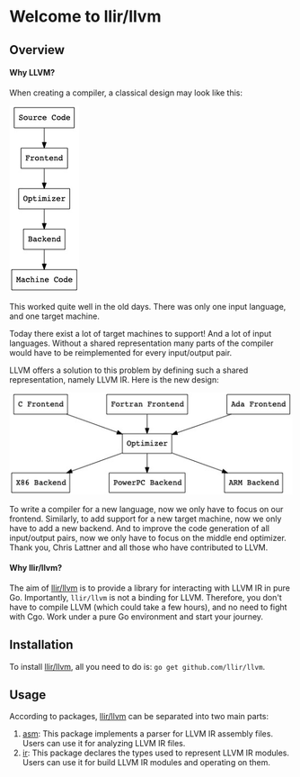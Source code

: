 # Welcome to llir/llvm

## Overview

#### Why LLVM?

When creating a compiler, a classical design may look like this:

![](./classic.dot.jpg)

This worked quite well in the old days. There was only one input language, and one target machine.

Today there exist a lot of target machines to support! And a lot of input languages. Without a shared representation many parts of the compiler would have to be reimplemented for every input/output pair.

LLVM offers a solution to this problem by defining such a shared representation, namely LLVM IR. Here is the new design:

![](./llvm.dot.jpg)

To write a compiler for a new language, now we only have to focus on our frontend. Similarly, to add support for a new target machine, now we only have to add a new backend. And to improve the code generation of all input/output pairs, now we only have to focus on the middle end optimizer. Thank you, Chris Lattner and all those who have contributed to LLVM.

#### Why llir/llvm?

The aim of [llir/llvm](https://github.com/llir/llvm) is to provide a library for interacting with LLVM IR in pure Go. Importantly, `llir/llvm` is not a binding for LLVM. Therefore, you don't have to compile LLVM (which could take a few hours), and no need to fight with Cgo.
Work under a pure Go environment and start your journey.

## Installation

To install [llir/llvm](https://github.com/llir/llvm), all you need to do is: `go get github.com/llir/llvm`.

## Usage

According to packages, [llir/llvm](https://github.com/llir/llvm) can be separated into two main parts:

1. [asm](https://pkg.go.dev/github.com/llir/llvm/asm?tab=doc): This package implements a parser for LLVM IR assembly files. Users can use it for analyzing LLVM IR files.
2. [ir](https://pkg.go.dev/github.com/llir/llvm/ir?tab=doc): This package declares the types used to represent LLVM IR modules. Users can use it for build LLVM IR modules and operating on them.
